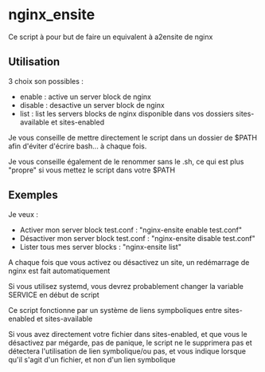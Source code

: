 # nginx_ensite

Ce script à pour but de faire un equivalent à a2ensite de nginx

## Utilisation

3 choix son possibles :

* enable : active un server block de nginx
* disable : desactive un server block de nginx
* list : list les servers blocks de nginx disponible dans vos dossiers sites-available et sites-enabled

Je vous conseille de mettre directement le script dans un dossier de $PATH afin d'éviter d'écrire bash... à chaque fois.

Je vous conseille également de le renommer sans le .sh, ce qui est plus "propre" si vous mettez le script dans votre $PATH

## Exemples

Je veux :
* Activer mon server block test.conf : "nginx-ensite enable test.conf"
* Désactiver mon server block test.conf : "nginx-ensite disable test.conf"
* Lister tous mes server blocks : "nginx-ensite list"
 
A chaque fois que vous activez ou désactivez un site, un redémarrage de nginx est fait automatiquement

Si vous utilisez systemd, vous devrez probablement changer la variable SERVICE en début de script

Ce script fonctionne par un système de liens sympboliques entre sites-enabled et sites-available

Si vous avez directement votre fichier dans sites-enabled, et que vous le désactivez par mégarde, pas de panique, le script ne le supprimera pas et détectera l'utilisation de lien symbolique/ou pas, et vous indique lorsque qu'il s'agit d'un fichier, et non d'un lien symbolique
